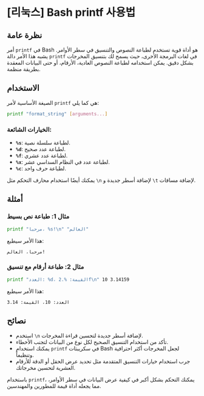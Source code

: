 # [리눅스] Bash printf 사용법

## نظرة عامة
أمر `printf` في Bash هو أداة قوية تستخدم لطباعة النصوص والتنسيق في سطر الأوامر. يشبه هذا الأمر دالة `printf` في لغات البرمجة الأخرى، حيث يسمح لك بتنسيق المخرجات بشكل دقيق. يمكن استخدامه لطباعة النصوص العادية، الأرقام، أو حتى البيانات المعقدة بطريقة منظمة.

## الاستخدام
الصيغة الأساسية لأمر `printf` هي كما يلي:

```bash
printf "format_string" [arguments...]
```

### الخيارات الشائعة:
- **`%s`**: لطباعة سلسلة نصية.
- **`%d`**: لطباعة عدد صحيح.
- **`%f`**: لطباعة عدد عشري.
- **`%x`**: لطباعة عدد في النظام السداسي عشر.
- **`%c`**: لطباعة حرف واحد.

يمكنك أيضًا استخدام محارف التحكم مثل `\n` لإضافة أسطر جديدة و `\t` لإضافة مسافات.

## أمثلة
### مثال 1: طباعة نص بسيط
```bash
printf "مرحبا، %s!\n" "العالم"
```
هذا الأمر سيطبع:
```
مرحبا، العالم!
```

### مثال 2: طباعة أرقام مع تنسيق
```bash
printf "العدد: %d، القيمة: %.2f\n" 10 3.14159
```
هذا الأمر سيطبع:
```
العدد: 10، القيمة: 3.14
```

## نصائح
- استخدم `\n` لإضافة أسطر جديدة لتحسين قراءة المخرجات.
- تأكد من استخدام التنسيق الصحيح لكل نوع من البيانات لتجنب الأخطاء.
- يمكنك استخدام `printf` في سكريبتات Bash لجعل المخرجات أكثر احترافية وتنظيماً.
- جرب استخدام خيارات التنسيق المتقدمة مثل تحديد عرض الحقل أو الدقة للأرقام العشرية لتحسين مخرجاتك.

باستخدام `printf`، يمكنك التحكم بشكل أكبر في كيفية عرض البيانات في سطر الأوامر، مما يجعله أداة قيمة للمطورين والمهندسين.